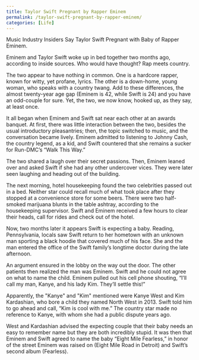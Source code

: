 ```yaml
---
title: Taylor Swift Pregnant by Rapper Eminem
permalink: /taylor-swift-pregnant-by-rapper-eminem/
categories: [Life]
---
```

Music Industry Insiders Say Taylor Swift Pregnant with Baby of Rapper Eminem.

Eminem and Taylor Swift woke up in bed together two months ago, according to inside sources. Who would have thought? Rap meets country.

The two appear to have nothing in common. One is a hardcore rapper, known for witty, yet profane, lyrics. The other is a down-home, young woman, who speaks with a country twang. Add to these differences, the almost twenty-year age gap (Eminem is 42, while Swift is 24) and you have an odd-couple for sure. Yet, the two, we now know, hooked up, as they say, at least once.

It all began when Eminem and Swift sat near each other at an awards banquet. At first, there was little interaction between the two, besides the usual introductory pleasantries; then, the topic switched to music, and the conversation became lively. Eminem admitted to listening to Johnny Cash, the country legend, as a kid, and Swift countered that she remains a sucker for Run-DMC’s “Walk This Way.”

The two shared a laugh over their secret passions. Then, Eminem leaned over and asked Swift if she had any other undercover vices. They were later seen laughing and heading out of the building.

The next morning, hotel housekeeping found the two celebrities passed out in a bed. Neither star could recall much of what took place after they stopped at a convenience store for some beers. There were two half-smoked marijuana blunts in the table ashtray, according to the housekeeping supervisor. Swift and Eminem received a few hours to clear their heads, call for rides and check out of the hotel.

Now, two months later it appears Swift is expecting a baby. Reading, Pennsylvania, locals saw Swift return to her hometown with an unknown man sporting a black hoodie that covered much of his face. She and the man entered the office of the Swift family’s longtime doctor during the late afternoon.

An argument ensured in the lobby on the way out the door. The other patients then realized the man was Eminem. Swift and he could not agree on what to name the child. Eminem pulled out his cell phone shouting, “I’ll call my man, Kanye, and his lady Kim. They’ll settle this!”

Apparently, the "Kanye" and "Kim" mentioned were Kanye West and Kim Kardashian, who bore a child they named North West in 2013. Swift told him to go ahead and call, “Kim is cool with me.” The country star made no reference to Kanye, with whom she had a public dispute years ago.

West and Kardashian advised the expecting couple that their baby needs an easy to remember name but they are both incredibly stupid. It was then that Eminem and Swift agreed to name the baby “Eight Mile Fearless,” in honor of the street Eminem was raised on (Eight Mile Road in Detroit) and Swift’s second album (Fearless).
